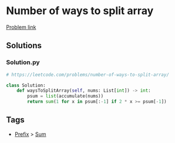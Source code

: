# Number of ways to split array

[Problem link](https://leetcode.com/problems/number-of-ways-to-split-array/)

## Solutions


### Solution.py
```py
# https://leetcode.com/problems/number-of-ways-to-split-array/

class Solution:
    def waysToSplitArray(self, nums: List[int]) -> int:
        psum = list(accumulate(nums))
        return sum(1 for x in psum[:-1] if 2 * x >= psum[-1])
```
## Tags

* [Prefix](/Collections/prefix.md#prefix) > [Sum](/Collections/prefix.md#sum)
